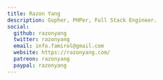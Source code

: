 ```yaml
---
title: Razon Yang
description: Gopher, PHPer, Full Stack Engineer.
social:
  github: razonyang
  twitter: razonyang
  email: info.famirol@gmail.com
  website: https://razonyang.com/
  patreon: razonyang
  paypal: razonyang
---
```

